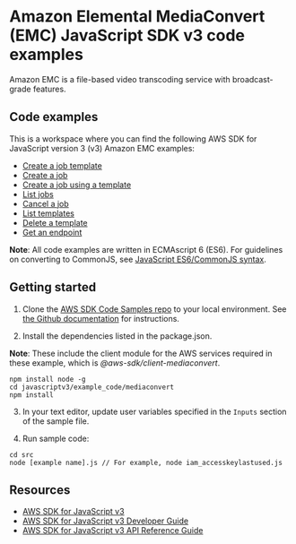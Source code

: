 # Amazon Elemental MediaConvert (EMC) JavaScript SDK v3 code examples
Amazon EMC is a file-based video transcoding service with broadcast-grade features.
 ## Code examples
This is a workspace where you can find the following AWS SDK for JavaScript version 3 (v3) Amazon EMC examples: 

- [Create a job template](src/emc_create_jobtemplate.js)
- [Create a job](src/emc_createjob.js)
- [Create a job using a template](src/emc_template_createjob.js)
- [List jobs](src/emc_listjobs.js)
- [Cancel a job](src/emc_canceljob.js)
- [List templates](src/emc_listtemplates.js)
- [Delete a template](src/emc_deletetemplate.js)
- [Get an endpoint](src/emc_getendpoint.js)

**Note**: All code examples are written in ECMAscript 6 (ES6). For guidelines on converting to CommonJS, see 
[JavaScript ES6/CommonJS syntax](https://docs.aws.amazon.com/sdk-for-javascript/v3/developer-guide/sdk-example-javascript-syntax.html).

## Getting started

1. Clone the [AWS SDK Code Samples repo](https://github.com/awsdocs/aws-doc-sdk-examples) to your local environment. See [the Github documentation](https://docs.github.com/en/github/creating-cloning-and-archiving-repositories/cloning-a-repository) for instructions.

2. Install the dependencies listed in the package.json.

**Note**: These include the client module for the AWS services required in these example, 
which is *@aws-sdk/client-mediaconvert*.
```
npm install node -g
cd javascriptv3/example_code/mediaconvert
npm install
```
3. In your text editor, update user variables specified in the ```Inputs``` section of the sample file.

4. Run sample code:
```
cd src
node [example name].js // For example, node iam_accesskeylastused.js
```
 ## Resources
- [AWS SDK for JavaScript v3](https://github.com/aws/aws-sdk-js-v3) 
- [AWS SDK for JavaScript v3 Developer Guide](https://docs.aws.amazon.com/sdk-for-javascript/v3/developer-guide/mediaconvert-examples.html) 
- [AWS SDK for JavaScript v3 API Reference Guide](https://docs.aws.amazon.com/AWSJavaScriptSDK/v3/latest/clients/client-mediaconvert/index.html)
